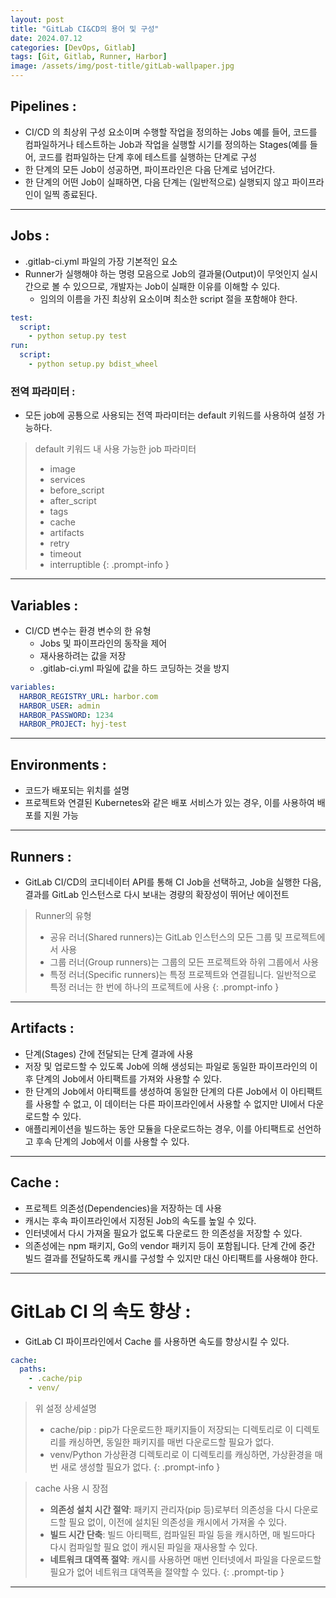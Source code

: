 ```yaml
---
layout: post
title: "GitLab CI&CD의 용어 및 구성"
date: 2024.07.12
categories: [DevOps, Gitlab] 
tags: [Git, Gitlab, Runner, Harbor]
image: /assets/img/post-title/gitLab-wallpaper.jpg
---
```


## Pipelines :
- CI/CD 의 최상위 구성 요소이며 수행할 작업을 정의하는 Jobs
  예를 들어, 코드를 컴파일하거나 테스트하는 Job과 작업을 실행할 시기를 정의하는 Stages(예를 들어, 코드를 컴파일하는 단계 후에 테스트를 실행하는 단계로 구성
- 한 단계의 모든 Job이 성공하면, 파이프라인은 다음 단계로 넘어간다.
- 한 단계의 어떤 Job이 실패하면, 다음 단계는 (일반적으로) 실행되지 않고 파이프라인이 일찍 종료된다.

* * *

## Jobs :
- .gitlab-ci.yml 파일의 가장 기본적인 요소  
- Runner가 실행해야 하는 명령 모음으로 Job의 결과물(Output)이 무엇인지 실시간으로 볼 수 있으므로, 개발자는 Job이 실패한 이유를 이해할 수 있다.
	- 임의의 이름을 가진 최상위 요소이며 최소한 script 절을 포함해야 한다.

```yaml
test:
  script:
    - python setup.py test
run:
  script:
    - python setup.py bdist_wheel
```

### 전역 파라미터 :
- 모든 job에 공툥으로 사용되는 전역 파라미터는 default 키워드를 사용하여 설정 가능하다.

>default 키워드 내 사용 가능한 job 파라미터
>
>- image
>- services
>- before_script
>- after_script
>- tags
>- cache
>- artifacts
>- retry
>- timeout
>- interruptible
{: .prompt-info }

* * *

## Variables :
- CI/CD 변수는 환경 변수의 한 유형
	- Jobs 및 파이프라인의 동작을 제어
	- 재사용하려는 값을 저장
	- .gitlab-ci.yml 파일에 값을 하드 코딩하는 것을 방지
```yaml
variables:
  HARBOR_REGISTRY_URL: harbor.com
  HARBOR_USER: admin
  HARBOR_PASSWORD: 1234
  HARBOR_PROJECT: hyj-test
```

* * *

## Environments :
- 코드가 배포되는 위치를 설명
- 프로젝트와 연결된 Kubernetes와 같은 배포 서비스가 있는 경우, 이를 사용하여 배포를 지원 가능

* * *

## Runners :
- GitLab CI/CD의 코디네이터 API를 통해 CI Job을 선택하고, Job을 실행한 다음, 결과를 GitLab 인스턴스로 다시 보내는 경량의 확장성이 뛰어난 에이전트

>Runner의 유형
>
>- 공유 러너(Shared runners)는 GitLab 인스턴스의 모든 그룹 및 프로젝트에서 사용
>- 그룹 러너(Group runners)는 그룹의 모든 프로젝트와 하위 그룹에서 사용
>- 특정 러너(Specific runners)는 특정 프로젝트와 연결됩니다. 일반적으로 특정 러너는 한 번에 하나의 프로젝트에 사용
{: .prompt-info }

* * *

## Artifacts :
- 단계(Stages) 간에 전달되는 단계 결과에 사용
- 저장 및 업로드할 수 있도록 Job에 의해 생성되는 파일로 동일한 파이프라인의 이후 단계의 Job에서 아티팩트를 가져와 사용할 수 있다.
- 한 단계의 Job에서 아티팩트를 생성하여 동일한 단계의 다른 Job에서 이 아티팩트를 사용할 수 없고, 이 데이터는 다른 파이프라인에서 사용할 수 없지만 UI에서 다운로드할 수 있다.
- 애플리케이션을 빌드하는 동안 모듈을 다운로드하는 경우, 이를 아티팩트로 선언하고 후속 단계의 Job에서 이를 사용할 수 있다.

* * *

## Cache :
- 프로젝트 의존성(Dependencies)을 저장하는 데 사용
- 캐시는 후속 파이프라인에서 지정된 Job의 속도를 높일 수 있다.
- 인터넷에서 다시 가져올 필요가 없도록 다운로드 한 의존성을 저장할 수 있다. 
- 의존성에는 npm 패키지, Go의 vendor 패키지 등이 포함됩니다. 단계 간에 중간 빌드 결과를 전달하도록 캐시를 구성할 수 있지만 대신 아티팩트를 사용해야 한다.

* * *

# GitLab CI 의 속도 향상 :
- GitLab CI 파이프라인에서 Cache 를 사용하면 속도를 향상시킬 수 있다.

```yaml
cache:
  paths:
    - .cache/pip
    - venv/
```

>위 설정 상세설명
>
>- cache/pip : pip가 다운로드한 패키지들이 저장되는 디렉토리로 이 디렉토리를 캐싱하면, 동일한 패키지를 매번 다운로드할 필요가 없다.
>- venv/Python 가상환경 디렉토리로 이 디렉토리를 캐싱하면, 가상환경을 매번 새로 생성할 필요가 없다.
{: .prompt-info }

>cache 사용 시 장점
>
>- **의존성 설치 시간 절약**: 패키지 관리자(pip 등)로부터 의존성을 다시 다운로드할 필요 없이, 이전에 설치된 의존성을 캐시에서 가져올 수 있다.
>- **빌드 시간 단축**: 빌드 아티팩트, 컴파일된 파일 등을 캐시하면, 매 빌드마다 다시 컴파일할 필요 없이 캐시된 파일을 재사용할 수 있다.
>- **네트워크 대역폭 절약**: 캐시를 사용하면 매번 인터넷에서 파일을 다운로드할 필요가 없어 네트워크 대역폭을 절약할 수 있다.
{: .prompt-tip }

---